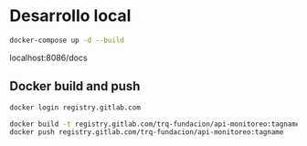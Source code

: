 # Desarrollo local

```bash
docker-compose up -d --build
```

localhost:8086/docs

## Docker build and push

```bash
docker login registry.gitlab.com

docker build -t registry.gitlab.com/trq-fundacion/api-monitoreo:tagname .
docker push registry.gitlab.com/trq-fundacion/api-monitoreo:tagname
```

